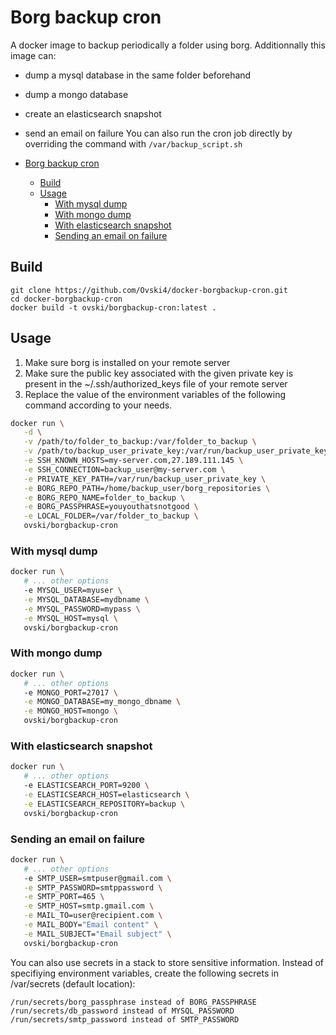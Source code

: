 Borg backup cron
=================

A docker image to backup periodically a folder using borg.
Additionnally this image can:
- dump a mysql database in the same folder beforehand
- dump a mongo database
- create an elasticsearch snapshot
- send an email on failure
You can also run the cron job directly by overriding the command with `/var/backup_script.sh`

- [Borg backup cron](#borg-backup-cron)
  - [Build](#build)
  - [Usage](#usage)
    - [With mysql dump](#with-mysql-dump)
    - [With mongo dump](#with-mongo-dump)
    - [With elasticsearch snapshot](#with-elasticsearch-snapshot)
    - [Sending an email on failure](#sending-an-email-on-failure)

Build
-----

```
git clone https://github.com/Ovski4/docker-borgbackup-cron.git
cd docker-borgbackup-cron
docker build -t ovski/borgbackup-cron:latest .
```

Usage
-----

1. Make sure borg is installed on your remote server
2. Make sure the public key associated with the given private key is present in the ~/.ssh/authorized_keys file of your remote server
3. Replace the value of the environment variables of the following command according to your needs.

```bash
docker run \
   -d \
   -v /path/to/folder_to_backup:/var/folder_to_backup \
   -v /path/to/backup_user_private_key:/var/run/backup_user_private_key \
   -e SSH_KNOWN_HOSTS=my-server.com,27.189.111.145 \
   -e SSH_CONNECTION=backup_user@my-server.com \
   -e PRIVATE_KEY_PATH=/var/run/backup_user_private_key \
   -e BORG_REPO_PATH=/home/backup_user/borg_repositories \
   -e BORG_REPO_NAME=folder_to_backup \
   -e BORG_PASSPHRASE=youyouthatsnotgood \
   -e LOCAL_FOLDER=/var/folder_to_backup \
   ovski/borgbackup-cron
```

### With mysql dump

```bash
docker run \
   # ... other options
   -e MYSQL_USER=myuser \
   -e MYSQL_DATABASE=mydbname \
   -e MYSQL_PASSWORD=mypass \
   -e MYSQL_HOST=mysql \
   ovski/borgbackup-cron
```

### With mongo dump

```bash
docker run \
   # ... other options
   -e MONGO_PORT=27017 \
   -e MONGO_DATABASE=my_mongo_dbname \
   -e MONGO_HOST=mongo \
   ovski/borgbackup-cron
```

### With elasticsearch snapshot

```bash
docker run \
   # ... other options
   -e ELASTICSEARCH_PORT=9200 \
   -e ELASTICSEARCH_HOST=elasticsearch \
   -e ELASTICSEARCH_REPOSITORY=backup \
   ovski/borgbackup-cron
```

### Sending an email on failure

```bash
docker run \
   # ... other options
   -e SMTP_USER=smtpuser@gmail.com \
   -e SMTP_PASSWORD=smtppassword \
   -e SMTP_PORT=465 \
   -e SMTP_HOST=smtp.gmail.com \
   -e MAIL_TO=user@recipient.com \
   -e MAIL_BODY="Email content" \
   -e MAIL_SUBJECT="Email subject" \
   ovski/borgbackup-cron
```

You can also use secrets in a stack to store sensitive information.
Instead of specifiying environment variables, create the following secrets in /var/secrets (default location):

```
/run/secrets/borg_passphrase instead of BORG_PASSPHRASE
/run/secrets/db_password instead of MYSQL_PASSWORD
/run/secrets/smtp_password instead of SMTP_PASSWORD
```
